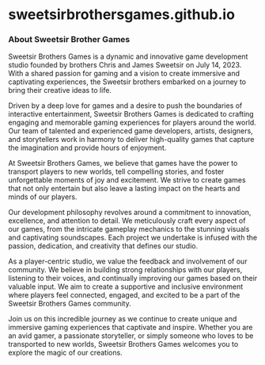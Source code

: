 # sweetsirbrothersgames.github.io

<h3>About Sweetsir Brother Games</h3>
<p>Sweetsir Brothers Games is a dynamic and innovative game development studio founded by brothers Chris and James Sweetsir on July 14, 2023. With a shared passion for gaming and a vision to create immersive and captivating experiences, the Sweetsir brothers embarked on a journey to bring their creative ideas to life.

Driven by a deep love for games and a desire to push the boundaries of interactive entertainment, Sweetsir Brothers Games is dedicated to crafting engaging and memorable gaming experiences for players around the world. Our team of talented and experienced game developers, artists, designers, and storytellers work in harmony to deliver high-quality games that capture the imagination and provide hours of enjoyment.

At Sweetsir Brothers Games, we believe that games have the power to transport players to new worlds, tell compelling stories, and foster unforgettable moments of joy and excitement. We strive to create games that not only entertain but also leave a lasting impact on the hearts and minds of our players.

Our development philosophy revolves around a commitment to innovation, excellence, and attention to detail. We meticulously craft every aspect of our games, from the intricate gameplay mechanics to the stunning visuals and captivating soundscapes. Each project we undertake is infused with the passion, dedication, and creativity that defines our studio.

As a player-centric studio, we value the feedback and involvement of our community. We believe in building strong relationships with our players, listening to their voices, and continually improving our games based on their valuable input. We aim to create a supportive and inclusive environment where players feel connected, engaged, and excited to be a part of the Sweetsir Brothers Games community.

Join us on this incredible journey as we continue to create unique and immersive gaming experiences that captivate and inspire. Whether you are an avid gamer, a passionate storyteller, or simply someone who loves to be transported to new worlds, Sweetsir Brothers Games welcomes you to explore the magic of our creations.</p>
